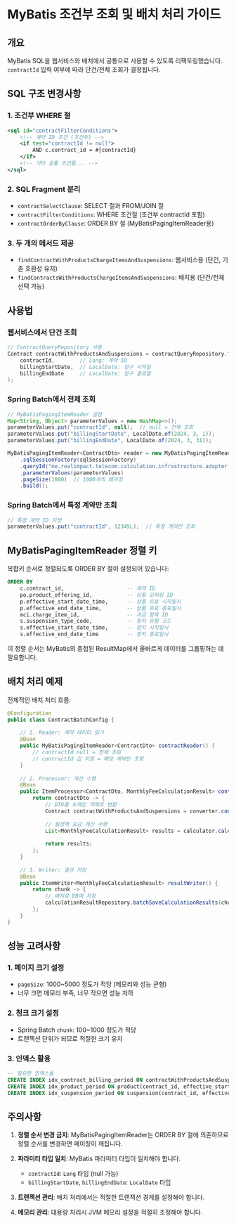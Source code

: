 # MyBatis 조건부 조회 및 배치 처리 가이드

## 개요

MyBatis SQL을 웹서비스와 배치에서 공통으로 사용할 수 있도록 리팩토링했습니다. `contractId` 입력 여부에 따라 단건/전체 조회가 결정됩니다.

## SQL 구조 변경사항

### 1. 조건부 WHERE 절
```xml
<sql id="contractFilterConditions">
    <!-- 계약 ID 조건 (조건부) -->
    <if test="contractId != null">
        AND c.contract_id = #{contractId}
    </if>
    <!-- 기타 공통 조건들... -->
</sql>
```

### 2. SQL Fragment 분리
- `contractSelectClause`: SELECT 절과 FROM/JOIN 절
- `contractFilterConditions`: WHERE 조건절 (조건부 contractId 포함)
- `contractOrderByClause`: ORDER BY 절 (MyBatisPagingItemReader용)

### 3. 두 개의 메서드 제공
- `findContractWithProductsChargeItemsAndSuspensions`: 웹서비스용 (단건, 기존 호환성 유지)
- `findContractsWithProductsChargeItemsAndSuspensions`: 배치용 (단건/전체 선택 가능)

## 사용법

### 웹서비스에서 단건 조회
```java
// ContractQueryRepository 사용
Contract contractWithProductsAndSuspensions = contractQueryRepository.findContractWithProductsChargeItemsAndSuspensions(
    contractId,        // Long: 계약 ID
    billingStartDate,  // LocalDate: 청구 시작일
    billingEndDate     // LocalDate: 청구 종료일
);
```

### Spring Batch에서 전체 조회
```java
// MyBatisPagingItemReader 설정
Map<String, Object> parameterValues = new HashMap<>();
parameterValues.put("contractId", null);  // null = 전체 조회
parameterValues.put("billingStartDate", LocalDate.of(2024, 3, 1));
parameterValues.put("billingEndDate", LocalDate.of(2024, 3, 31));

MyBatisPagingItemReader<ContractDto> reader = new MyBatisPagingItemReaderBuilder<ContractDto>()
    .sqlSessionFactory(sqlSessionFactory)
    .queryId("me.realimpact.telecom.calculation.infrastructure.adapter.mybatis.ContractQueryMapper.findContractsWithProductsChargeItemsAndSuspensions")
    .parameterValues(parameterValues)
    .pageSize(1000)  // 1000개씩 페이징
    .build();
```

### Spring Batch에서 특정 계약만 조회
```java
// 특정 계약 ID 지정
parameterValues.put("contractId", 12345L);  // 특정 계약만 조회
```

## MyBatisPagingItemReader 정렬 키

복합키 순서로 정렬되도록 ORDER BY 절이 설정되어 있습니다:

```sql
ORDER BY 
    c.contract_id,                    -- 계약 ID
    po.product_offering_id,           -- 상품 오퍼링 ID
    p.effective_start_date_time,      -- 상품 유효 시작일시
    p.effective_end_date_time,        -- 상품 유효 종료일시
    mci.charge_item_id,               -- 과금 항목 ID
    s.suspension_type_code,           -- 정지 유형 코드
    s.effective_start_date_time,      -- 정지 시작일시
    s.effective_end_date_time         -- 정지 종료일시
```

이 정렬 순서는 MyBatis의 중첩된 ResultMap에서 올바르게 데이터를 그룹핑하는 데 필요합니다.

## 배치 처리 예제

전체적인 배치 처리 흐름:

```java
@Configuration
public class ContractBatchConfig {
    
    // 1. Reader: 계약 데이터 읽기
    @Bean
    public MyBatisPagingItemReader<ContractDto> contractReader() {
        // contractId null = 전체 조회
        // contractId 값 지정 = 해당 계약만 조회
    }
    
    // 2. Processor: 계산 수행
    @Bean
    public ItemProcessor<ContractDto, MonthlyFeeCalculationResult> contractProcessor() {
        return contractDto -> {
            // DTO를 도메인 객체로 변환
            Contract contractWithProductsAndSuspensions = converter.convertToContract(contractDto);
            
            // 월정액 요금 계산 수행
            List<MonthlyFeeCalculationResult> results = calculator.calculate(contractWithProductsAndSuspensions);
            
            return results;
        };
    }
    
    // 3. Writer: 결과 저장
    @Bean
    public ItemWriter<MonthlyFeeCalculationResult> resultWriter() {
        return chunk -> {
            // 배치로 DB에 저장
            calculationResultRepository.batchSaveCalculationResults(chunk);
        };
    }
}
```

## 성능 고려사항

### 1. 페이지 크기 설정
- `pageSize`: 1000~5000 정도가 적당 (메모리와 성능 균형)
- 너무 크면 메모리 부족, 너무 작으면 성능 저하

### 2. 청크 크기 설정
- Spring Batch `chunk`: 100~1000 정도가 적당
- 트랜잭션 단위가 되므로 적절한 크기 유지

### 3. 인덱스 활용
```sql
-- 필요한 인덱스들
CREATE INDEX idx_contract_billing_period ON contractWithProductsAndSuspensions(contract_id, subscribed_at, terminated_at);
CREATE INDEX idx_product_period ON product(contract_id, effective_start_date_time, effective_end_date_time);
CREATE INDEX idx_suspension_period ON suspension(contract_id, effective_start_date_time, effective_end_date_time);
```

## 주의사항

1. **정렬 순서 변경 금지**: MyBatisPagingItemReader는 ORDER BY 절에 의존하므로 정렬 순서를 변경하면 페이징이 깨집니다.

2. **파라미터 타입 일치**: MyBatis 파라미터 타입이 일치해야 합니다.
   - `contractId`: `Long` 타입 (null 가능)
   - `billingStartDate`, `billingEndDate`: `LocalDate` 타입

3. **트랜잭션 관리**: 배치 처리에서는 적절한 트랜잭션 경계를 설정해야 합니다.

4. **메모리 관리**: 대용량 처리시 JVM 메모리 설정을 적절히 조정해야 합니다.